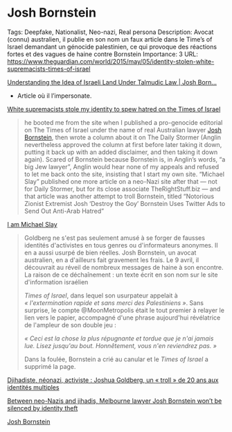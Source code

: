 # Josh Bornstein

Tags: Deepfake, Nationalist, Neo-nazi, Real persona
Description: Avocat (connu) australien, il publie en son nom un faux article dans le Time’s of Israel demandant un génocide palestinien, ce qui provoque des réactions fortes et des vagues de haine contre Bornstein
Importance: 3
URL: https://www.theguardian.com/world/2015/may/05/identity-stolen-white-supremacists-times-of-israel

[Understanding the Idea of Israeli Land Under Talmudic Law | Josh Born…](https://archive.ph/bUarE)

- Article où il l’impersonate.

[White supremacists stole my identity to spew hatred on the Times of Israel](https://www.theguardian.com/world/2015/may/05/identity-stolen-white-supremacists-times-of-israel)

> he booted me from the site when I published a pro-genocide editorial on The Times of Israel under the name of real Australian lawyer [Josh Bornstein](https://en.wikipedia.org/wiki/Josh_Bornstein), then wrote a column about it on The Daily Stormer (Anglin nevertheless approved the column at first before later taking it down, putting it back up with an added disclaimer, and then taking it down again). Scared of Bornstein because Bornstein is, in Anglin’s words, “a big Jew lawyer”, Anglin would hear none of my appeals and refused to let me back onto the site, insisting that I start my own site. “Michael Slay” published one more article on a neo-Nazi site after that — not for Daily Stormer, but for its close associate TheRightStuff.biz — and that article was another attempt to troll Bornstein, titled “Notorious Zionist Extremist Josh ‘Destroy the Goy’ Bornstein Uses Twitter Ads to Send Out Anti-Arab Hatred”
> 

[I am Michael Slay](../Rushes%20Textes%20August%202023%202c7de127d54a4b20af396b1c8e003ee8/I%20am%20Michael%20Slay%20c1499d2fd3364875a2844f2e6105bd65.md)

> Goldberg ne s'est pas seulement amusé à se forger de fausses identités d'activistes en tous genres ou d'informateurs anonymes. Il en a aussi usurpé de bien réelles. Josh Bornstein, un avocat australien, en a d'ailleurs fait gravement les frais. Le 9 avril, il découvrait au réveil de nombreux messages de haine à son encontre. La raison de ce déchaînement : un texte écrit en son nom sur le site d'information israélien
> 
> 
> *Times of Israel*, dans lequel son usurpateur appelait à *« l'extermination rapide et sans merci des Palestiniens »*. Sans surprise, le compte @MoonMetropolis était le tout premier à relayer le lien vers le papier, accompagné d'une phrase aujourd'hui révélatrice de l'ampleur de son double jeu :
> 
> *« Ceci est la chose la plus répugnante et tordue que je n'ai jamais lue. Lisez jusqu'au bout. Honnêtement, vous n'en reviendrez pas. »*
> 
> Dans la foulée, Bornstein a crié au canular et le *Times of Israel* a supprimé la page.
> 

[Djihadiste, néonazi, activiste : Joshua Goldberg, un « troll » de 20 ans aux identités multiples](https://www.lemonde.fr/big-browser/article/2015/09/23/djihadiste-neonazi-activiste-joshua-goldberg-un-troll-de-20-ans-aux-identites-multiples_5991491_4832693.html)

[Between neo-Nazis and jihadis, Melbourne lawyer Josh Bornstein won’t be silenced by identity theft](https://www.theage.com.au/national/victoria/between-neonazis-and-jihadis-melbourne-lawyer-josh-bornstein-wont-be-silenced-by-identity-theft-20150508-ggxa22.html)

[Josh Bornstein](https://en.wikipedia.org/wiki/Josh_Bornstein)